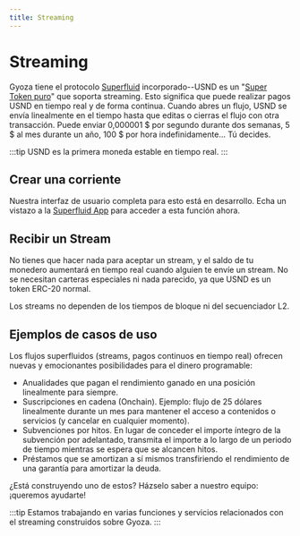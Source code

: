 ```yaml
---
title: Streaming
---
```


# Streaming
Gyoza tiene el protocolo [Superfluid](https://superfluid.org/) incorporado--USND es un "[Super Token puro](https://docs.superfluid.org/docs/concepts/overview/super-tokens#pure-super-tokens)" que soporta streaming. Esto significa que puede realizar pagos USND en tiempo real y de forma continua. Cuando abres un flujo, USND se envía linealmente en el tiempo hasta que editas o cierras el flujo con otra transacción. Puede enviar 0,000001 $ por segundo durante dos semanas, 5 $ al mes durante un año, 100 $ por hora indefinidamente... Tú decides. 


:::tip
USND es la primera moneda estable en tiempo real.
:::

## Crear una corriente
Nuestra interfaz de usuario completa para esto está en desarrollo. Echa un vistazo a la [Superfluid App](https://app.superfluid.org/) para acceder a esta función ahora. 

## Recibir un Stream
No tienes que hacer nada para aceptar un stream, y el saldo de tu monedero aumentará en tiempo real cuando alguien te envíe un stream. No se necesitan carteras especiales ni nada parecido, ya que USND es un token ERC-20 normal. 

Los streams no dependen de los tiempos de bloque ni del secuenciador L2.

## Ejemplos de casos de uso
Los flujos superfluidos (streams, pagos continuos en tiempo real) ofrecen nuevas y emocionantes posibilidades para el dinero programable:
- Anualidades que pagan el rendimiento ganado en una posición linealmente para siempre.
- Suscripciones en cadena (Onchain). Ejemplo: flujo de 25 dólares linealmente durante un mes para mantener el acceso a contenidos o servicios (y cancelar en cualquier momento).
- Subvenciones por hitos. En lugar de conceder el importe íntegro de la subvención por adelantado, transmita el importe a lo largo de un periodo de tiempo mientras se espera que se alcancen hitos.
- Préstamos que se amortizan a sí mismos transfiriendo el rendimiento de una garantía para amortizar la deuda. 

¿Está construyendo uno de estos? Házselo saber a nuestro equipo: ¡queremos ayudarte!

:::tip
Estamos trabajando en varias funciones y servicios relacionados con el streaming construidos sobre Gyoza. 
:::
